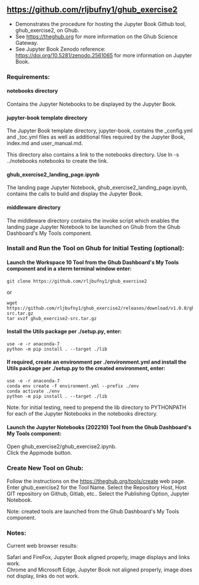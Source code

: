## https://github.com/rljbufny1/ghub_exercise2

- Demonstrates the procedure for hosting the Jupyter Book Github tool, ghub_exercise2, on Ghub.<br>
- See https://theghub.org for more information on the Ghub Science Gateway.<br> 
- See Jupyter Book Zenodo reference: https://doi.org/10.5281/zenodo.2561065 for more information on Jupyter Book.

### Requirements:

#### notebooks directory

Contains the Jupyter Notebooks to be displayed by the Jupyter Book.

#### jupyter-book template directory

The Jupyter Book template directory, jupyter-book, contains the _config.yml and _toc.yml files as well as 
additional files required by the Jupyter Book, index.md and user_manual.md.

This directory also contains a link to the notebooks directory. Use ln -s ../notebooks notebooks to create the link.

#### ghub_exercise2_landing_page.ipynb

The landing page Jupyter Notebook, ghub_exercise2_landing_page.ipynb, contains the calls to build and display the Jupyter Book.

#### middleware directory

The middleware directory contains the invoke script which enables the landing page Jupyter Notebook to be launched on Ghub from the Ghub Dashboard's My Tools component.

### Install and Run the Tool on Ghub for Initial Testing (optional):

#### Launch the Workspace 10 Tool from the Ghub Dashboard's My Tools component and in a xterm terminal window enter:<br />

```
git clone https://github.com/rljbufny1/ghub_exercise2
```
or 
```
wget https://github.com/rljbufny1/ghub_exercise2/releases/download/v1.0.0/ghub_exercise2-src.tar.gz
tar xvzf ghub_exercise2-src.tar.gz
```

#### Install the Utils package per ./setup.py, enter:

```
use -e -r anaconda-7
python -m pip install . --target ./lib
```

#### If required, create an environment per ./environment.yml and install the Utils package per ./setup.py to the created environment, enter:

```
use -e -r anaconda-7
conda env create -f environment.yml --prefix ./env
conda activate ./env
python -m pip install . --target ./lib

```

Note: for initial testing, need to prepend the lib directory to PYTHONPATH for each of the Jupyter Notebooks in the notebooks directory.

#### Launch the Jupyter Notebooks (202210) Tool from the Ghub Dashboard's My Tools component:<br />

Open ghub_exercise2/ghub_exercise2.ipynb.<br />
Click the Appmode button.<br />

### Create New Tool on Ghub:

Follow the instructions on the https://theghub.org/tools/create web page. Enter ghub_exercise2 for the Tool Name. Select the Repository Host, Host GIT repository on Github, Gitlab, etc.. Select the Publishing Option, Jupyter Notebook.  

Note: created tools are launched from the Ghub Dashboard's My Tools component.

### Notes:

Current web browser results:

Safari and FireFox, Jupyter Book aligned properly, image displays and links work.<br>
Chrome and Microsoft Edge, Jupyter Book not aligned properly, image does not display, links do not work.
